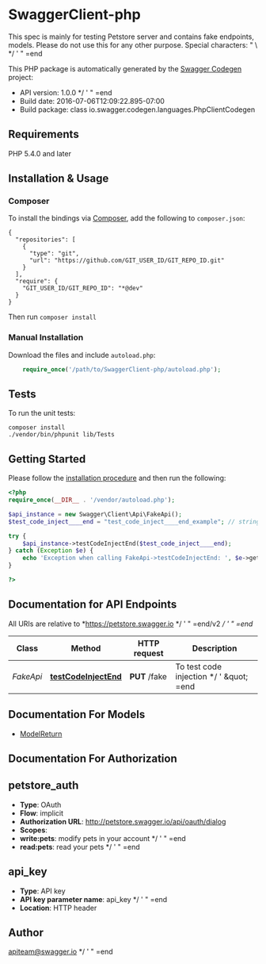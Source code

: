 # SwaggerClient-php
This spec is mainly for testing Petstore server and contains fake endpoints, models. Please do not use this for any other purpose. Special characters: \" \\  */ ' \" =end

This PHP package is automatically generated by the [Swagger Codegen](https://github.com/swagger-api/swagger-codegen) project:

- API version: 1.0.0 */ &#39; &quot; &#x3D;end
- Build date: 2016-07-06T12:09:22.895-07:00
- Build package: class io.swagger.codegen.languages.PhpClientCodegen

## Requirements

PHP 5.4.0 and later

## Installation & Usage
### Composer

To install the bindings via [Composer](http://getcomposer.org/), add the following to `composer.json`:

```
{
  "repositories": [
    {
      "type": "git",
      "url": "https://github.com/GIT_USER_ID/GIT_REPO_ID.git"
    }
  ],
  "require": {
    "GIT_USER_ID/GIT_REPO_ID": "*@dev"
  }
}
```

Then run `composer install`

### Manual Installation

Download the files and include `autoload.php`:

```php
    require_once('/path/to/SwaggerClient-php/autoload.php');
```

## Tests

To run the unit tests:

```
composer install
./vendor/bin/phpunit lib/Tests
```

## Getting Started

Please follow the [installation procedure](#installation--usage) and then run the following:

```php
<?php
require_once(__DIR__ . '/vendor/autoload.php');

$api_instance = new Swagger\Client\Api\FakeApi();
$test_code_inject____end = "test_code_inject____end_example"; // string | To test code injection */ ' \" =end

try {
    $api_instance->testCodeInjectEnd($test_code_inject____end);
} catch (Exception $e) {
    echo 'Exception when calling FakeApi->testCodeInjectEnd: ', $e->getMessage(), PHP_EOL;
}

?>
```

## Documentation for API Endpoints

All URIs are relative to *https://petstore.swagger.io */ &#39; &quot; &#x3D;end/v2 */ &#39; &quot; &#x3D;end*

Class | Method | HTTP request | Description
------------ | ------------- | ------------- | -------------
*FakeApi* | [**testCodeInjectEnd**](docs/Api/FakeApi.md#testcodeinjectend) | **PUT** /fake | To test code injection */ &#39; \&quot; &#x3D;end


## Documentation For Models

 - [ModelReturn](docs/Model/ModelReturn.md)


## Documentation For Authorization


## petstore_auth

- **Type**: OAuth
- **Flow**: implicit
- **Authorization URL**: http://petstore.swagger.io/api/oauth/dialog
- **Scopes**: 
 - **write:pets**: modify pets in your account  */ ' " =end
 - **read:pets**: read your pets  */ ' " =end

## api_key

- **Type**: API key
- **API key parameter name**: api_key  */ ' " =end
- **Location**: HTTP header


## Author

apiteam@swagger.io */ &#39; &quot; &#x3D;end


